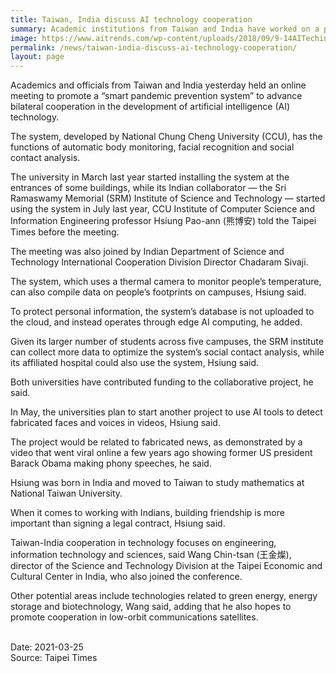 ```yaml
---
title: Taiwan, India discuss AI technology cooperation
summary: Academic institutions from Taiwan and India have worked on a pandemic prevention system, and now plan to develop a tool to detect fabricated videos
image: https://www.aitrends.com/wp-content/uploads/2018/09/9-14AITechin2019-2-1.jpg
permalink: /news/taiwan-india-discuss-ai-technology-cooperation/
layout: page
---
```

Academics and officials from Taiwan and India yesterday held an online meeting to promote a “smart pandemic prevention system” to advance bilateral cooperation in the development of artificial intelligence (AI) technology.

The system, developed by National Chung Cheng University (CCU), has the functions of automatic body monitoring, facial recognition and social contact analysis.

The university in March last year started installing the system at the entrances of some buildings, while its Indian collaborator — the Sri Ramaswamy Memorial (SRM) Institute of Science and Technology — started using the system in July last year, CCU Institute of Computer Science and Information Engineering professor Hsiung Pao-ann (熊博安) told the Taipei Times before the meeting.

The meeting was also joined by Indian Department of Science and Technology International Cooperation Division Director Chadaram Sivaji.

The system, which uses a thermal camera to monitor people’s temperature, can also compile data on people’s footprints on campuses, Hsiung said.

To protect personal information, the system’s database is not uploaded to the cloud, and instead operates through edge AI computing, he added.

Given its larger number of students across five campuses, the SRM institute can collect more data to optimize the system’s social contact analysis, while its affiliated hospital could also use the system, Hsiung said.

Both universities have contributed funding to the collaborative project, he said.

In May, the universities plan to start another project to use AI tools to detect fabricated faces and voices in videos, Hsiung said.

The project would be related to fabricated news, as demonstrated by a video that went viral online a few years ago showing former US president Barack Obama making phony speeches, he said.

Hsiung was born in India and moved to Taiwan to study mathematics at National Taiwan University.

When it comes to working with Indians, building friendship is more important than signing a legal contract, Hsiung said.

Taiwan-India cooperation in technology focuses on engineering, information technology and sciences, said Wang Chin-tsan (王金燦), director of the Science and Technology Division at the Taipei Economic and Cultural Center in India, who also joined the conference.

Other potential areas include technologies related to green energy, energy storage and biotechnology, Wang said, adding that he also hopes to promote cooperation in low-orbit communications satellites.

<br/>
Date: 2021-03-25
<br/>
Source: Taipei Times
